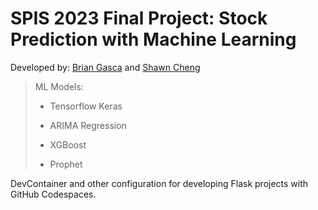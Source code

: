 # SPIS 2023 Final Project: Stock Prediction with Machine Learning

Developed by: [Brian Gasca](https://github.com/briangasca) and [Shawn Cheng](https://github.com/SC450)

> ML Models:
> 
> - Tensorflow Keras
>
> - ARIMA Regression
>
> - XGBoost
>
> - Prophet
>

DevContainer and other configuration for developing Flask projects
with GitHub Codespaces.


